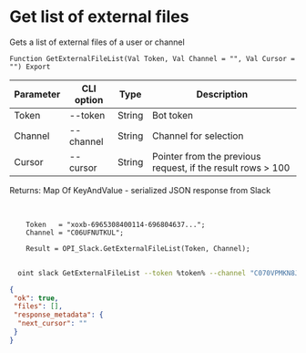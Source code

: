 ﻿---
sidebar_position: 1
---

# Get list of external files
 Gets a list of external files of a user or channel



`Function GetExternalFileList(Val Token, Val Channel = "", Val Cursor = "") Export`

  | Parameter | CLI option | Type | Description |
  |-|-|-|-|
  | Token | --token | String | Bot token |
  | Channel | --channel | String | Channel for selection |
  | Cursor | --cursor | String | Pointer from the previous request, if the result rows > 100 |

  
  Returns:  Map Of KeyAndValue - serialized JSON response from Slack

<br/>




```bsl title="Code example"
    Token   = "xoxb-6965308400114-696804637...";
    Channel = "C06UFNUTKUL";

    Result = OPI_Slack.GetExternalFileList(Token, Channel);
```



```sh title="CLI command example"
    
  oint slack GetExternalFileList --token %token% --channel "C070VPMKN8J" --cursor %cursor%

```

```json title="Result"
{
 "ok": true,
 "files": [],
 "response_metadata": {
  "next_cursor": ""
 }
}
```

